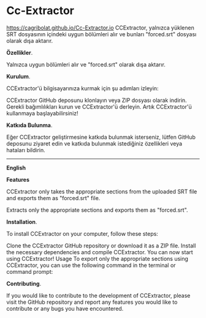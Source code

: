 # Cc-Extractor
https://cagribolat.github.io/Cc-Extractor.io
CCExtractor, yalnızca yüklenen SRT dosyasının içindeki uygun bölümleri alır ve bunları "forced.srt" dosyası olarak dışa aktarır.

<b>Özellikler</b>.</p>
Yalnızca uygun bölümleri alır ve "forced.srt" olarak dışa aktarır.

<b>Kurulum</b>.</p>
CCExtractor'ü bilgisayarınıza kurmak için şu adımları izleyin:

CCExtractor GitHub deposunu klonlayın veya ZIP dosyası olarak indirin.
Gerekli bağımlılıkları kurun ve CCExtractor'ü derleyin.
Artık CCExtractor'ü kullanmaya başlayabilirsiniz!

<b>Katkıda Bulunma</b>.</p>
Eğer CCExtractor geliştirmesine katkıda bulunmak isterseniz, lütfen GitHub deposunu ziyaret edin ve katkıda bulunmak istediğiniz özellikleri veya hataları bildirin.



________________________________________________________________________________________________________________________________________________________________________________________________________

<b>English</b></p>
<b>Features</b></p>

CCExtractor only takes the appropriate sections from the uploaded SRT file and exports them as "forced.srt" file.

Extracts only the appropriate sections and exports them as "forced.srt".

<b>Installation</b>.</p>
To install CCExtractor on your computer, follow these steps:

Clone the CCExtractor GitHub repository or download it as a ZIP file.
Install the necessary dependencies and compile CCExtractor.
You can now start using CCExtractor!
Usage
To export only the appropriate sections using CCExtractor, you can use the following command in the terminal or command prompt:

<b>Contributing</b>.</p>
If you would like to contribute to the development of CCExtractor, please visit the GitHub repository and report any features you would like to contribute or any bugs you have encountered.

